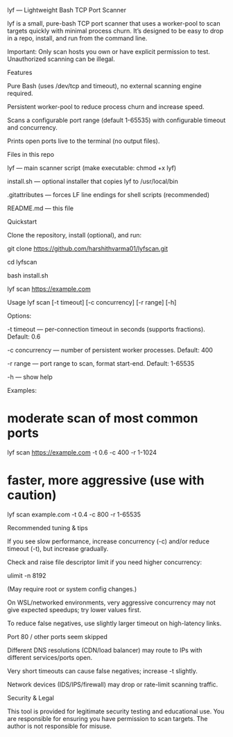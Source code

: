lyf — Lightweight Bash TCP Port Scanner

lyf is a small, pure-bash TCP port scanner that uses a worker-pool to scan targets quickly with minimal process churn.
It’s designed to be easy to drop in a repo, install, and run from the command line.

Important: Only scan hosts you own or have explicit permission to test. Unauthorized scanning can be illegal.

Features

Pure Bash (uses /dev/tcp and timeout), no external scanning engine required.

Persistent worker-pool to reduce process churn and increase speed.

Scans a configurable port range (default 1-65535) with configurable timeout and concurrency.

Prints open ports live to the terminal (no output files).

Files in this repo

lyf — main scanner script (make executable: chmod +x lyf)

install.sh — optional installer that copies lyf to /usr/local/bin

.gitattributes — forces LF line endings for shell scripts (recommended)

README.md — this file

Quickstart

Clone the repository, install (optional), and run:

git clone https://github.com/harshithvarma01/lyfscan.git

cd lyfscan

bash install.sh

lyf scan https://example.com


Usage
lyf scan <url-or-host> [-t timeout] [-c concurrency] [-r range] [-h]


Options:

-t timeout — per-connection timeout in seconds (supports fractions). Default: 0.6

-c concurrency — number of persistent worker processes. Default: 400

-r range — port range to scan, format start-end. Default: 1-65535

-h — show help

Examples:

# moderate scan of most common ports
lyf scan https://example.com -t 0.6 -c 400 -r 1-1024

# faster, more aggressive (use with caution)
lyf scan example.com -t 0.4 -c 800 -r 1-65535

Recommended tuning & tips

If you see slow performance, increase concurrency (-c) and/or reduce timeout (-t), but increase gradually.

Check and raise file descriptor limit if you need higher concurrency:

ulimit -n 8192


(May require root or system config changes.)

On WSL/networked environments, very aggressive concurrency may not give expected speedups; try lower values first.

To reduce false negatives, use slightly larger timeout on high-latency links.


Port 80 / other ports seem skipped

Different DNS resolutions (CDN/load balancer) may route to IPs with different services/ports open.

Very short timeouts can cause false negatives; increase -t slightly.

Network devices (IDS/IPS/firewall) may drop or rate-limit scanning traffic.

Security & Legal

This tool is provided for legitimate security testing and educational use. You are responsible for ensuring you have permission to scan targets. The author is not responsible for misuse.
